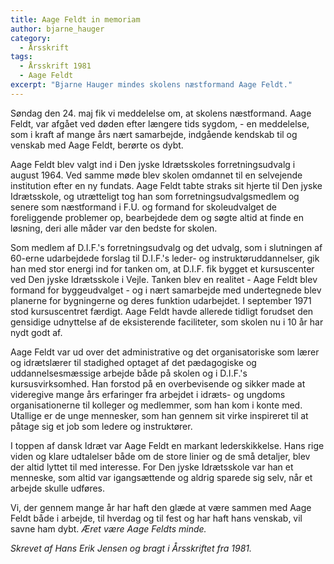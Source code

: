 ```yaml
---
title: Aage Feldt in memoriam
author: bjarne_hauger
category:
  - Årsskrift
tags:
  - Årsskrift 1981
  - Aage Feldt
excerpt: "Bjarne Hauger mindes skolens næstformand Aage Feldt."
---
```


Søndag den 24. maj fik vi meddelelse om, at skolens næstformand. Aage Feldt, var afgået ved døden efter længere tids sygdom, - en meddelelse, som i kraft af mange års nært samarbejde, indgående kendskab til og venskab med Aage Feldt, berørte os dybt.

Aage Feldt blev valgt ind i Den jyske Idrætsskoles forretningsudvalg i august 1964. Ved samme møde blev skolen omdannet til en selvejende institution efter en ny fundats. Aage Feldt tabte straks sit hjerte til Den jyske Idrætsskole, og utrætteligt tog han som forretningsudvalgsmedlem og senere som næstformand i F.U. og formand for skoleudvalget de foreliggende problemer op, bearbejdede dem og søgte altid at finde en løsning, deri alle måder var den bedste for skolen.

Som medlem af D.I.F.'s forretningsudvalg og det udvalg, som i slutningen af 60-erne udarbejdede forslag til D.I.F.'s leder- og instruktøruddannelser, gik han med stor energi ind for tanken om, at D.I.F. fik bygget et kursuscenter ved Den jyske Idrætsskole i Vejle. Tanken blev en realitet - Aage Feldt blev formand for byggeudvalget - og i nært samarbejde med undertegnede blev planerne for bygningerne og deres funktion udarbejdet. I september 1971 stod kursuscentret færdigt. Aage Feldt havde allerede tidligt forudset den gensidige udnyttelse af de eksisterende faciliteter, som skolen nu i 10 år har nydt godt af.

Aage Feldt var ud over det administrative og det organisatoriske som lærer og idrætslærer til stadighed optaget af det pædagogiske og uddannelsesmæssige arbejde både på skolen og i D.I.F.'s kursusvirksomhed. Han forstod på en overbevisende og sikker made at videregive mange års erfaringer fra arbejdet i idræts- og ungdoms organisationerne til kolleger og medlemmer, som han kom i konte med. Utallige er de unge mennesker, som han gennem sit virke inspireret til at påtage sig et job som ledere og instruktører.

I toppen af dansk Idræt var Aage Feldt en markant lederskikkelse. Hans rige viden og klare udtalelser både om de store linier og de små detaljer, blev der altid lyttet til med interesse. For Den jyske Idrætsskole var han et menneske, som altid var igangsættende og aldrig sparede sig selv, når et arbejde skulle udføres.

Vi, der gennem mange år har haft den glæde at være sammen med Aage Feldt både i arbejde, til hverdag og til fest og har haft hans venskab, vil savne ham dybt. _Æret være Aage Feldts minde._

_Skrevet af Hans Erik Jensen og bragt i Årsskriftet fra 1981._
